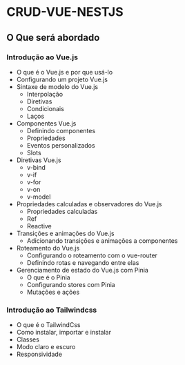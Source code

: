 # CRUD-VUE-NESTJS

## O Que será abordado

### Introdução ao Vue.js

- O que é o Vue.js e por que usá-lo
- Configurando um projeto Vue.js
- Sintaxe de modelo do Vue.js
  - Interpolação
  - Diretivas
  - Condicionais
  - Laços
- Componentes Vue.js
  - Definindo componentes
  - Propriedades
  - Eventos personalizados
  - Slots
- Diretivas Vue.js
  - v-bind
  - v-if
  - v-for
  - v-on
  - v-model
- Propriedades calculadas e observadores do Vue.js
  - Propriedades calculadas
  - Ref
  - Reactive
- Transições e animações do Vue.js
  - Adicionando transições e animações a componentes
- Roteamento do Vue.js
  - Configurando o roteamento com o vue-router
  - Definindo rotas e navegando entre elas
- Gerenciamento de estado do Vue.js com Pinia
  - O que é o Pinia
  - Configurando stores com Pinia
  - Mutações e ações

### Introdução ao Tailwindcss
- O que é o TailwindCss
- Como instalar, importar e instalar
- Classes
- Modo claro e escuro
- Responsividade
